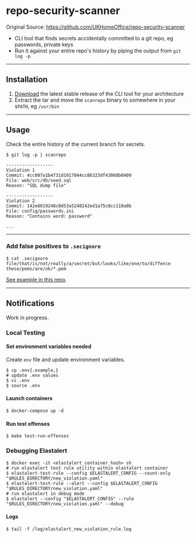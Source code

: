 # repo-security-scanner

Original Source: https://github.com/UKHomeOffice/repo-security-scanner

- CLI tool that finds secrets accidentally committed to a git repo, eg passwords, private keys
- Run it against your entire repo's history by piping the output from `git log -p`

-----------------------------------------------------------

## Installation
1. [Download](../../releases) the latest stable release of the CLI tool for your architecture
2. Extract the tar and move the ```scanrepo``` binary to somewhere in your `$PATH`, eg `/usr/bin`

-----------------------------------------------------------

## Usage

Check the entire history of the current branch for secrets.

```
$ git log -p | scanrepo

------------------
Violation 1
Commit: 4cc087a1b4731d1017844cc86323df43068b0409
File: web/src/db/seed.sql
Reason: "SQL dump file"

------------------
Violation 2
Commit: 142e6019248c0d53a5240242ed1a75c0cc110a0b
File: config/passwords.ini
Reason: "Contains word: password"

...
```

-----------------------------------------------------------
### Add false positives to `.secignore`

```
$ cat .secignore
file/that/is/not/really/a/secret/but/looks/like/one/to/diffence
these/pems/are/ok/*.pem
```

[See example in this repo](./.secignore).


-----------------------------------------------------------
## Notifications
Work in progress.

### Local Testing
#### Set environment variables needed
Create `env` file and update environment variables.
```
$ cp .env{.example,}
# update .env values
$ vi .env
$ source .env
```

#### Launch containers
```
$ docker-compose up -d
```

#### Run test offenses
```
$ make test-run-offenses
```


### Debugging Elastalert
```
$ docker exec -it <elastalert_container_hash> sh
# run elastalert test rule utility within elastalert container
$ elastalert-test-rule --config $ELASTALERT_CONFIG --count-only "$RULES_DIRECTORY/new_violation.yaml"
$ elastalert-test-rule --alert --config $ELASTALERT_CONFIG "$RULES_DIRECTORY/new_violation.yaml"
# run elastalert in debug mode
$ elastalert --config "$ELASTALERT_CONFIG" --rule "$RULES_DIRECTORY/new_violation.yaml" --debug
```

#### Logs
```
$ tail -f /log/elastalert_new_violation_rule.log
```

